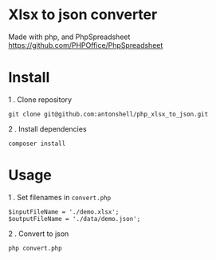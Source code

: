 # Xlsx to json converter

Made with php, and PhpSpreadsheet
https://github.com/PHPOffice/PhpSpreadsheet

# Install

1 . Clone repository

```
git clone git@github.com:antonshell/php_xlsx_to_json.git
```

2 . Install dependencies

```
composer install
```

# Usage

1 . Set filenames in ```convert.php```

```
$inputFileName = './demo.xlsx';
$outputFileName = './data/demo.json';
```

2 . Convert to json

```
php convert.php
```